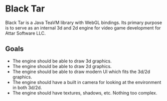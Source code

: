 # Black Tar
Black Tar is a Java TeaVM library with WebGL bindings. Its primary purpose is to serve as an internal 3d and 2d engine for video game development for Attar Software LLC.

## Goals
- The engine should be able to draw 3d graphics.
- The engine should be able to draw 2d graphics.
- The engine should be able to draw modern UI which fits the 3d/2d graphics.
- The engine should have a built in camera for looking at the environment in both 3d/2d.
- The engine should have textures, shadows, etc. Nothing too complex.
